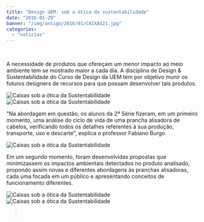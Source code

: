 ```yaml
---
title: "Design UEM: sob a ótica da sustentabilidade"
date: "2016-01-29"
banner: "/img/antigo/2016/01/CAIXAS21.jpg"
categories: 
  - "noticias"
---
```



 

A necessidade de produtos que ofereçam um menor impacto ao meio ambiente tem se mostrado maior a cada dia. A disciplina de Design & Sustentabilidade do Curso de Design da UEM tem por objetivo munir os futuros designers de recursos para que possam desenvolver tais produtos.

<!-- more -->

![Caixas sob a ótica da Sustentabilidade](/img/antigo/2016/01/CAIXAS21.jpg)   
![Caixas sob a ótica da Sustentabilidade](/img/antigo/2016/01/CAIXAS6.jpg)


"Na abordagem em questão, os alunos da 2ª Série fizeram, em um primeiro momento, uma análise do ciclo de vida de uma prancha alisadora de cabelos, verificando todos os detalhes referentes à sua produção, transporte, uso e descarte", explica o professor Fabiano Burgo.

![Caixas sob a ótica da Sustentabilidade](/img/antigo/2016/01/CAIXAS5.jpg)

Em um segundo momento, foram desenvolvidas propostas que minimizassem os impactos ambientais detectados no produto analisado, propondo assim novas e diferentes abordagens às pranchas alisadoras, cada uma focada em um público e apresentando conceitos de funcionamento diferentes.

![Caixas sob a ótica da Sustentabilidade](/img/antigo/2016/01/CAIXAS4.jpg) 
![Caixas sob a ótica da Sustentabilidade](/img/antigo/2016/01/CAIXAS3.jpg)
> 
>  
> 
>
